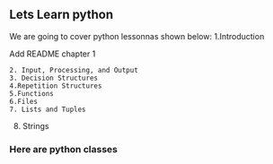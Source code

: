 ## Lets Learn python
We are going to cover python lessonnas shown below:
  1.Introduction
	
Add README chapter 1
	
	2. Input, Processing, and Output
	3. Decision Structures
	4.Repetition Structures
	5.Functions
 	6.Files
	7. Lists and Tuples
	
	
8. Strings


### Here are python classes 

